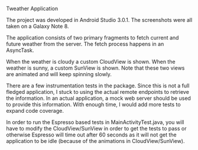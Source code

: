 Tweather Application

The project was developed in Android Studio 3.0.1. The screenshots were all taken on a Galaxy Note 8.

The application consists of two primary fragments to fetch current and future weather from the server. The fetch process happens in an AsyncTask.

When the weather is cloudy a custom CloudView is shown. When the weather is sunny, a custom SunView is shown. Note that these two views are animated and will keep spinning slowly.

There are a few instrumentation tests in the package. Since this is not a full fledged application, I stuck to using the actual remote endpoints to retrieve the information. In an actual application, a mock web server should be used to provide this information. With enough time, I would add more tests to expand code coverage.

In order to run the Espresso based tests in MainActivityTest.java, you will have to modify the CloudView/SunView in order to get the tests to pass or otherwise Espresso will time out after 60 seconds as it will not get the application to be idle (because of the animations in CloudView/SunView).
